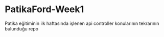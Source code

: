 # PatikaFord-Week1

Patika eğitiminin ilk haftasında işlenen api controller konularının tekrarının bulunduğu repo
